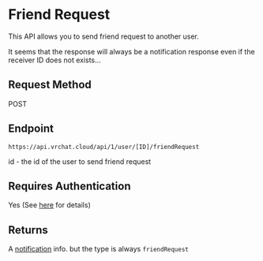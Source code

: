# Friend Request

This API allows you to send friend request to another user.

It seems that the response will always be a notification response even if the receiver ID does not exists...

## Request Method
POST

## Endpoint
    https://api.vrchat.cloud/api/1/user/[ID]/friendRequest

id - the id of the user to send friend request

## Requires Authentication
Yes (See [here](/GettingStarted/QuickStart?id=authorization) for details)

## Returns

A [notification](/NotificationAPI/SendNotification.md) info. but the type is always `friendRequest`
